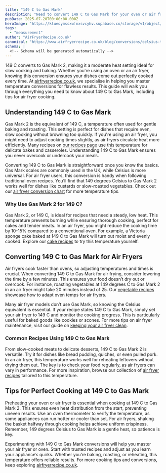 ```yaml
---
title: "149 C to Gas Mark"
description: "Need to convert 149 C to Gas Mark for your oven or air fryer? We’ve got you covered with a simple guide. Whether you’re baking or roasting, knowing the right temperature is key. Find out how to make the switch effortlessly."
pubDate: 2025-07-20T00:00:00.000Z
heroImage: "https://klueoymssxwfnxsvcyhv.supabase.co/storage/v1/object/public/Shmucket/149-c-to-gas-mark.png"
tags:
  - "measurement"
author: "AirFryerRecipe.co.uk"
canonical: "https://www.airfryerrecipe.co.uk/blog/conversions/celsius-to-gas-mark/149-c-to-gas-mark"
schema: |
  <!-- Schema will be generated automatically -->
---
```


<p id="">149 C converts to Gas Mark 2, making it a moderate heat setting ideal for slow cooking and baking. Whether you're using an oven or an air fryer, knowing this conversion ensures your dishes come out perfectly cooked every time. At <a href="https://www.airfryerrecipe.co.uk" id="">airfryerrecipe.co.uk</a>, we specialise in helping you master temperature conversions for flawless results. This guide will walk you through everything you need to know about 149 C to Gas Mark, including tips for air fryer cooking.</p><h2 id="">Understanding 149 C to Gas Mark</h2><p id="">Gas Mark 2 is the equivalent of 149 C, a temperature often used for gentle baking and roasting. This setting is perfect for dishes that require even, slow cooking without browning too quickly. If you're using an air fryer, you might need to adjust cooking times slightly, as air fryers circulate heat more efficiently. Many recipes on <a href="https://www.airfryerrecipe.co.uk/recipes" id="">our recipes page</a> use this temperature for delicate bakes and casseroles. Understanding 149 C to Gas Mark ensures you never overcook or undercook your meals.</p><p id="">Converting 149 C to Gas Mark is straightforward once you know the basics. Gas Mark scales are commonly used in the UK, while Celsius is more universal. For air fryer users, this conversion is handy when following traditional oven recipes. You’ll find that 149 degrees Celsius to Gas Mark 2 works well for dishes like custards or slow-roasted vegetables. Check out our <a href="https://www.airfryerrecipe.co.uk/air-fryer-conversion-chart" id="">air fryer conversion chart</a> for more temperature tips.</p><h3 id="">Why Use Gas Mark 2 for 149 C?</h3><p id="">Gas Mark 2, or 149 C, is ideal for recipes that need a steady, low heat. This temperature prevents burning while ensuring thorough cooking, perfect for cakes and tender meats. In an air fryer, you might reduce the cooking time by 10-15% compared to a conventional oven. For example, a Victoria sponge cake baked at 149 C to Gas Mark will turn out moist and evenly cooked. Explore our <a href="https://www.airfryerrecipe.co.uk/recipe-category/cakes" id="">cake recipes</a> to try this temperature yourself.</p><h2 id="">Converting 149 C to Gas Mark for Air Fryers</h2><p id="">Air fryers cook faster than ovens, so adjusting temperatures and times is crucial. When converting 149 C to Gas Mark for air frying, consider lowering the time by a few minutes. This ensures your food doesn’t dry out or overcook. For instance, roasting vegetables at 149 degrees C to Gas Mark 2 in an air fryer might take 20 minutes instead of 25. Our <a href="https://www.airfryerrecipe.co.uk/recipe-category/vegetables" id="">vegetable recipes</a> showcase how to adapt oven temps for air fryers.</p><p id="">Many air fryer models don’t use Gas Mark, so knowing the Celsius equivalent is essential. If your recipe states 149 C to Gas Mark, simply set your air fryer to 149 C and monitor the cooking progress. This is particularly useful for baked goods like cookies or scones. For more tips on air fryer maintenance, visit our guide on <a href="https://www.airfryerrecipe.co.uk/air-fryer-cleaner" id="">keeping your air fryer clean</a>.</p><h3 id="">Common Recipes Using 149 C to Gas Mark</h3><p id="">From slow-cooked meats to delicate desserts, 149 C to Gas Mark 2 is versatile. Try it for dishes like bread pudding, quiches, or even pulled pork. In an air fryer, this temperature works well for reheating leftovers without drying them out. The key is to check your food regularly, as air fryers can vary in performance. For more inspiration, browse our collection of <a href="https://www.airfryerrecipe.co.uk/recipes" id="">air fryer recipes</a> tailored to this temperature.</p><h2 id="">Tips for Perfect Cooking at 149 C to Gas Mark</h2><p id="">Preheating your oven or air fryer is essential when cooking at 149 C to Gas Mark 2. This ensures even heat distribution from the start, preventing uneven results. Use an oven thermometer to verify the temperature, as some appliances can run hotter or cooler than set. For air fryers, shaking the basket halfway through cooking helps achieve uniform crispiness. Remember, 149 degrees Celsius to Gas Mark is a gentle heat, so patience is key.</p><p id="">Experimenting with 149 C to Gas Mark conversions will help you master your air fryer or oven. Start with trusted recipes and adjust as you learn your appliance’s quirks. Whether you’re baking, roasting, or reheating, this temperature offers reliable results. For more cooking tips and conversions, keep exploring <a href="https://www.airfryerrecipe.co.uk" id="">airfryerrecipe.co.uk</a>.</p>
